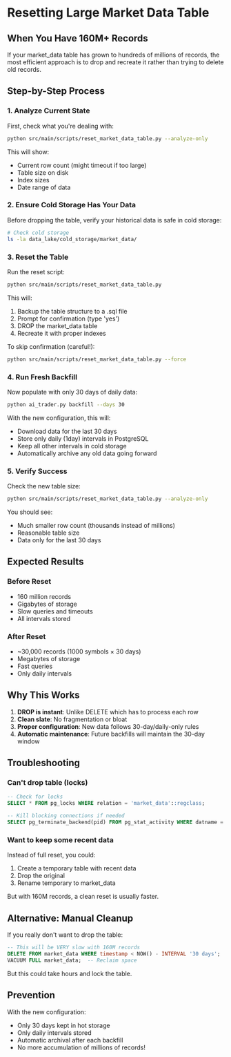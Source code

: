 # Resetting Large Market Data Table

## When You Have 160M+ Records

If your market_data table has grown to hundreds of millions of records, the most efficient approach is to drop and recreate it rather than trying to delete old records.

## Step-by-Step Process

### 1. Analyze Current State

First, check what you're dealing with:

```bash
python src/main/scripts/reset_market_data_table.py --analyze-only
```

This will show:

- Current row count (might timeout if too large)
- Table size on disk
- Index sizes
- Date range of data

### 2. Ensure Cold Storage Has Your Data

Before dropping the table, verify your historical data is safe in cold storage:

```bash
# Check cold storage
ls -la data_lake/cold_storage/market_data/
```

### 3. Reset the Table

Run the reset script:

```bash
python src/main/scripts/reset_market_data_table.py
```

This will:

1. Backup the table structure to a .sql file
2. Prompt for confirmation (type 'yes')
3. DROP the market_data table
4. Recreate it with proper indexes

To skip confirmation (careful!):

```bash
python src/main/scripts/reset_market_data_table.py --force
```

### 4. Run Fresh Backfill

Now populate with only 30 days of daily data:

```bash
python ai_trader.py backfill --days 30
```

With the new configuration, this will:

- Download data for the last 30 days
- Store only daily (1day) intervals in PostgreSQL
- Keep all other intervals in cold storage
- Automatically archive any old data going forward

### 5. Verify Success

Check the new table size:

```bash
python src/main/scripts/reset_market_data_table.py --analyze-only
```

You should see:

- Much smaller row count (thousands instead of millions)
- Reasonable table size
- Data only for the last 30 days

## Expected Results

### Before Reset

- 160 million records
- Gigabytes of storage
- Slow queries and timeouts
- All intervals stored

### After Reset

- ~30,000 records (1000 symbols × 30 days)
- Megabytes of storage
- Fast queries
- Only daily intervals

## Why This Works

1. **DROP is instant**: Unlike DELETE which has to process each row
2. **Clean slate**: No fragmentation or bloat
3. **Proper configuration**: New data follows 30-day/daily-only rules
4. **Automatic maintenance**: Future backfills will maintain the 30-day window

## Troubleshooting

### Can't drop table (locks)

```sql
-- Check for locks
SELECT * FROM pg_locks WHERE relation = 'market_data'::regclass;

-- Kill blocking connections if needed
SELECT pg_terminate_backend(pid) FROM pg_stat_activity WHERE datname = 'your_db';
```

### Want to keep some recent data

Instead of full reset, you could:

1. Create a temporary table with recent data
2. Drop the original
3. Rename temporary to market_data

But with 160M records, a clean reset is usually faster.

## Alternative: Manual Cleanup

If you really don't want to drop the table:

```sql
-- This will be VERY slow with 160M records
DELETE FROM market_data WHERE timestamp < NOW() - INTERVAL '30 days';
VACUUM FULL market_data;  -- Reclaim space
```

But this could take hours and lock the table.

## Prevention

With the new configuration:

- Only 30 days kept in hot storage
- Only daily intervals stored
- Automatic archival after each backfill
- No more accumulation of millions of records!
